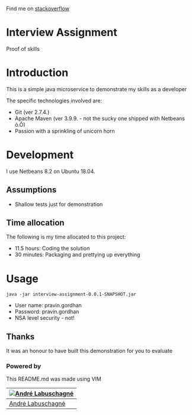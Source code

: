

Find me on [stackoverflow](http://stackoverflow.com/users/537566/tungstenx)

# Interview Assignment 
Proof of skills

# Introduction
This is a simple java microservice to demonstrate my skills as a developer

The specific technologies involved are:
- Git (ver 2.7.4.)
- Apache Maven (ver 3.9.9. - not the sucky one shipped with Netbeans &#245;.&#212;)
- Passion with a sprinkling of unicorn horn

# Development
I use Netbeans 8.2 on Ubuntu 18.04.

## Assumptions
- Shallow tests just for demonstration

## Time allocation
The following is my time allocated to this project:
- 11.5 hours: Coding the solution
- 30 minutes: Packaging and prettying up everything

# Usage
`java -jar interview-assignment-0.0.1-SNAPSHOT.jar`

- User name: pravin.gordhan
- Password: pravin.gordhan
- NSA level security - not!


## Thanks
It was an honour to have built this demonstration for you to evaluate

### Powered by
This README.md was made using VIM

[![Andr&#233; Labuschagn&#233;](http://gravatar.com/avatar/88ebc726d33c8ddba2534d1d6f93e638?s=144)](https://www.ParanoidAndroid.co.za) |
---|
[Andr&#233; Labuschagn&#233;](https://www.ParanoidAndroid.co.za) |

